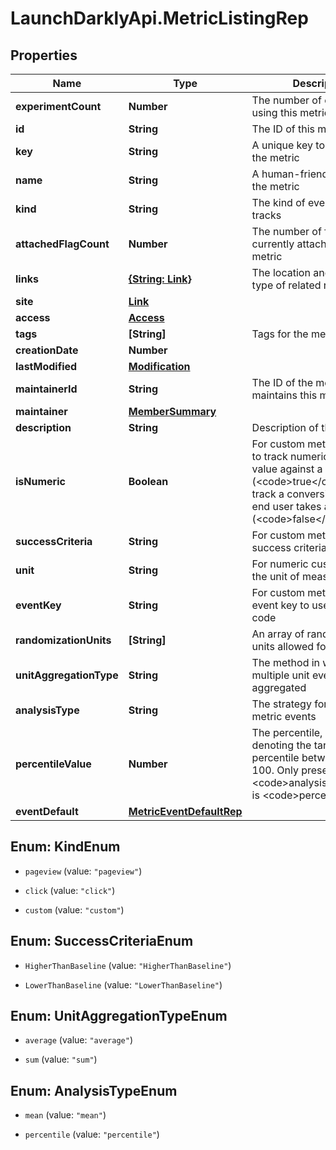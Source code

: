 # LaunchDarklyApi.MetricListingRep

## Properties

Name | Type | Description | Notes
------------ | ------------- | ------------- | -------------
**experimentCount** | **Number** | The number of experiments using this metric | [optional] 
**id** | **String** | The ID of this metric | 
**key** | **String** | A unique key to reference the metric | 
**name** | **String** | A human-friendly name for the metric | 
**kind** | **String** | The kind of event the metric tracks | 
**attachedFlagCount** | **Number** | The number of feature flags currently attached to this metric | [optional] 
**links** | [**{String: Link}**](Link.md) | The location and content type of related resources | 
**site** | [**Link**](Link.md) |  | [optional] 
**access** | [**Access**](Access.md) |  | [optional] 
**tags** | **[String]** | Tags for the metric | 
**creationDate** | **Number** |  | 
**lastModified** | [**Modification**](Modification.md) |  | [optional] 
**maintainerId** | **String** | The ID of the member who maintains this metric | [optional] 
**maintainer** | [**MemberSummary**](MemberSummary.md) |  | [optional] 
**description** | **String** | Description of the metric | [optional] 
**isNumeric** | **Boolean** | For custom metrics, whether to track numeric changes in value against a baseline (&lt;code&gt;true&lt;/code&gt;) or to track a conversion when an end user takes an action (&lt;code&gt;false&lt;/code&gt;). | [optional] 
**successCriteria** | **String** | For custom metrics, the success criteria | [optional] 
**unit** | **String** | For numeric custom metrics, the unit of measure | [optional] 
**eventKey** | **String** | For custom metrics, the event key to use in your code | [optional] 
**randomizationUnits** | **[String]** | An array of randomization units allowed for this metric | [optional] 
**unitAggregationType** | **String** | The method in which multiple unit event values are aggregated | [optional] 
**analysisType** | **String** | The strategy for analyzing metric events | [optional] 
**percentileValue** | **Number** | The percentile, an integer denoting the target percentile between 0 and 100. Only present when &lt;code&gt;analysisType&lt;/code&gt; is &lt;code&gt;percentile&lt;/code&gt;. | [optional] 
**eventDefault** | [**MetricEventDefaultRep**](MetricEventDefaultRep.md) |  | [optional] 



## Enum: KindEnum


* `pageview` (value: `"pageview"`)

* `click` (value: `"click"`)

* `custom` (value: `"custom"`)





## Enum: SuccessCriteriaEnum


* `HigherThanBaseline` (value: `"HigherThanBaseline"`)

* `LowerThanBaseline` (value: `"LowerThanBaseline"`)





## Enum: UnitAggregationTypeEnum


* `average` (value: `"average"`)

* `sum` (value: `"sum"`)





## Enum: AnalysisTypeEnum


* `mean` (value: `"mean"`)

* `percentile` (value: `"percentile"`)




